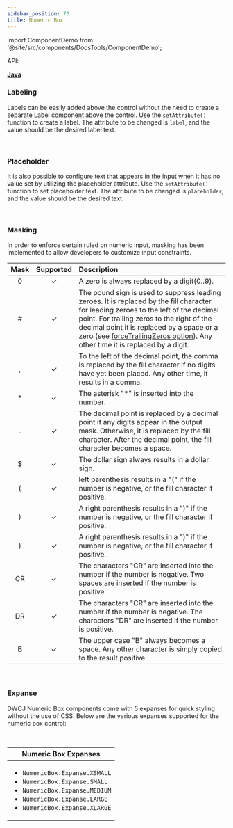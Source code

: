 ```yaml
---
sidebar_position: 70
title: Numeric Box
---
```

import ComponentDemo from '@site/src/components/DocsTools/ComponentDemo';

<div style={{width: "100%" , display: "flex", justifyContent: "flex-end", marginBottom: "-50px"}}>
<p style={{color: "gray"}} >API:&nbsp;</p>
<b><a href="https://javadoc.io/static/org.dwcj/dwcj-engine/0.15.0/org/dwcj/controls/numericbox/NumericBox.html" style={{justifySelf: "flex-end"}}> Java </a></b>
</div>

### Labeling

Labels can be easily added above the control without the need to create a separate Label component above the control. Use the `setAttribute()` function to create a label. The attribute to be changed is `label`, and the value should be the desired label text.

<ComponentDemo 
path='https://hot.bbx.kitchen/webapp/controlsamples?class=control_demos.numericboxdemos.NumericboxLabel' 
javaE='https://raw.githubusercontent.com/DwcJava/ControlSamples/main/src/main/java/control_demos/numericboxdemos/NumericboxLabel.java'
javaC='https://raw.githubusercontent.com/DwcJava/ControlSamples/main/src/main/code_snippets/numericbox/Label.txt'
cssURL='https://raw.githubusercontent.com/DwcJava/ControlSamples/main/src/main/resources/css/numericboxstyles/label_styles.css' 
javaHighlight='{22}'
height = '150px'
/>

<br/>

### Placeholder

It is also possible to configure text that appears in the input when it has no value set by utilizing the placeholder attribute. Use the `setAttribute()` function to set placeholder text. The attribute to be changed is `placeholder`, and the value should be the desired text.

<ComponentDemo 
path='https://hot.bbx.kitchen/webapp/controlsamples?class=control_demos.numericboxdemos.NumericboxPlaceholder' 
javaE='https://raw.githubusercontent.com/DwcJava/ControlSamples/main/src/main/java/control_demos/numericboxdemos/NumericboxPlaceholder.java'
javaC='https://raw.githubusercontent.com/DwcJava/ControlSamples/main/src/main/code_snippets/numericbox/Placeholder.txt'
cssURL='https://raw.githubusercontent.com/DwcJava/ControlSamples/main/src/main/resources/css/numericboxstyles/placeholder_styles.css' 
javaHighlight='{22}'
height = '150px'
/>

<br />

### Masking

In order to enforce certain ruled on numeric input, masking has been implemented to allow developers to customize input constraints.

<table>
    <thead>
    <tr>
        <th align="center">Mask</th>
        <th align="center">Supported</th>
        <th align="left">Description</th>
    </tr>
    </thead>
    <tbody>
    <tr>
        <td align="center">0</td>
        <td align="center">✓</td>
        <td align="left">A zero is always replaced by a digit(0..9).</td>
    </tr>
    <tr>
        <td align="center">#</td>
        <td align="center">✓</td>
        <td align="left">The pound sign is used to suppress leading zeroes. It is replaced by the fill character for leading zeroes to the left of the decimal point. For trailing zeros to the right of the decimal point it is replaced by a space or a zero (see <a href="https://basishub.github.io/bbj-masks/docs/api/class/src/NumberMask/NumberMask.js~NumberMask.html" rel="nofollow">forceTrailingZeros option</a>). Any other time it is replaced by a digit.</td>
    </tr>
    <tr>
        <td align="center">,</td>
        <td align="center">✓</td>
        <td align="left">To the left of the decimal point, the comma is replaced by the fill character if no digits have yet been placed. Any other time, it results in a comma.</td>
    </tr>
    <tr>
        <td align="center">*</td>
        <td align="center">✓</td>
        <td align="left">The asterisk "*" is inserted into the number.</td>
    </tr>
    <tr>
        <td align="center">.</td>
        <td align="center">✓</td>
        <td align="left">The decimal point is replaced by a decimal point if any digits appear in the output mask. Otherwise, it is replaced by the fill character. After the decimal point, the fill character becomes a space.</td>
    </tr>
    <tr>
        <td align="center">$</td>
        <td align="center">✓</td>
        <td align="left">The dollar sign always results in a dollar sign.</td>
    </tr>
    <tr>
        <td align="center">(</td>
        <td align="center">✓</td>
        <td align="left">left parenthesis results in a "(" if the number is negative, or the fill character if positive.</td>
    </tr>
    <tr>
        <td align="center">)</td>
        <td align="center">✓</td>
        <td align="left">A right parenthesis results in a ")" if the number is negative, or the fill character if positive.</td>
    </tr>
    <tr>
        <td align="center">)</td>
        <td align="center">✓</td>
        <td align="left">A right parenthesis results in a ")" if the number is negative, or the fill character if positive.</td>
    </tr>
    <tr>
        <td align="center">CR</td>
        <td align="center">✓</td>
        <td align="left">The characters "CR" are inserted into the number if the number is negative. Two spaces are inserted if the number is positive.</td>
    </tr>
    <tr>
        <td align="center">DR</td>
        <td align="center">✓</td>
        <td align="left">The characters "CR" are inserted into the number if the number is negative. The characters "DR" are inserted if the number is positive.</td>
    </tr>
    <tr>
        <td align="center">B</td>
        <td align="center">✓</td>
        <td align="left">The upper case "B" always becomes a space. Any other character is simply copied to the result.positive.</td>
    </tr>
    </tbody>
</table>

<br/>

### Expanse

DWCJ Numeric Box components come with 5 expanses for quick styling without the use of CSS.
Below are the various expanses supported for the numeric box control: <br/>

<ComponentDemo 
path='https://hot.bbx.kitchen/webapp/controlsamples?class=control_demos.numericboxdemos.NumericboxExpanses' 
javaE='https://raw.githubusercontent.com/DwcJava/ControlSamples/main/src/main/java/control_demos/numericboxdemos/NumericboxExpanses.java'
javaC='https://raw.githubusercontent.com/DwcJava/ControlSamples/main/src/main/code_snippets/numericbox/Expanse.txt'
cssURL='https://raw.githubusercontent.com/DwcJava/ControlSamples/main/src/main/resources/css/numericboxstyles/expanse_styles.css' 
javaHighlight='{22,26,30,34,38}'
height = '200px'
/>

<br/>

|Numeric Box Expanses|
|-|
|<ul><li>```NumericBox.Expanse.XSMALL```</li><li>```NumericBox.Expanse.SMALL```</li><li>```NumericBox.Expanse.MEDIUM```</li><li>```NumericBox.Expanse.LARGE```</li><li>```NumericBox.Expanse.XLARGE```</li></ul>|
